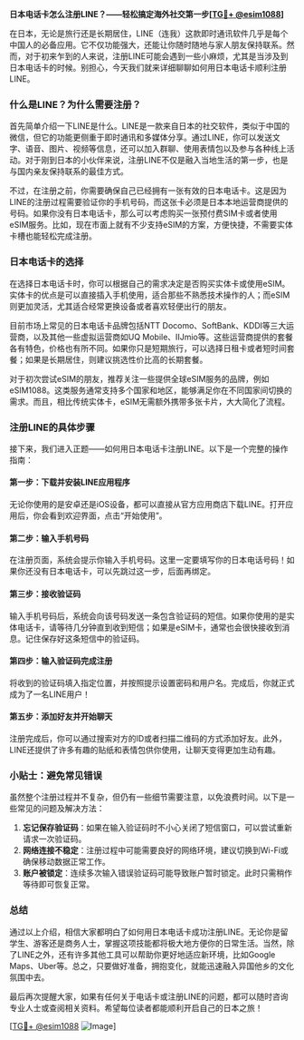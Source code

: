 **日本电话卡怎么注册LINE？——轻松搞定海外社交第一步[[TG💪+ @esim1088](https://t.me/s/esim1088)]**

在日本，无论是旅行还是长期居住，LINE（连我）这款即时通讯软件几乎是每个中国人的必备应用。它不仅功能强大，还能让你随时随地与家人朋友保持联系。然而，对于初来乍到的人来说，注册LINE可能会遇到一些小麻烦，尤其是当涉及到日本电话卡的时候。别担心，今天我们就来详细聊聊如何用日本电话卡顺利注册LINE。

### 什么是LINE？为什么需要注册？

首先简单介绍一下LINE是什么。LINE是一款来自日本的社交软件，类似于中国的微信，但它的功能更侧重于即时通讯和多媒体分享。通过LINE，你可以发送文字、语音、图片、视频等信息，还可以加入群聊、使用表情包以及参与各种线上活动。对于刚到日本的小伙伴来说，注册LINE不仅是融入当地生活的第一步，也是与国内亲友保持联系的最佳方式。

不过，在注册之前，你需要确保自己已经拥有一张有效的日本电话卡。这是因为LINE的注册过程需要验证你的手机号码，而这张卡必须是日本本地运营商提供的号码。如果你没有日本电话卡，那么可以考虑购买一张预付费SIM卡或者使用eSIM服务。比如，现在市面上就有不少支持eSIM的方案，方便快捷，不需要实体卡槽也能轻松完成注册。

### 日本电话卡的选择

在选择日本电话卡时，你可以根据自己的需求决定是否购买实体卡或使用eSIM。实体卡的优点是可以直接插入手机使用，适合那些不熟悉技术操作的人；而eSIM则更加灵活，尤其适合经常更换设备或者喜欢轻便出行的朋友。

目前市场上常见的日本电话卡品牌包括NTT Docomo、SoftBank、KDDI等三大运营商，以及其他一些虚拟运营商如UQ Mobile、IIJmio等。这些运营商提供的套餐各有特色，价格也有所不同。如果你只是短期旅行，可以选择日租卡或者短时间套餐；如果是长期居住，则建议挑选性价比高的长期套餐。

对于初次尝试eSIM的朋友，推荐关注一些提供全球eSIM服务的品牌，例如eSIM1088。这类服务通常支持多个国家和地区，能够满足你在不同国家间切换的需求。而且，相比传统实体卡，eSIM无需额外携带多张卡片，大大简化了流程。

### 注册LINE的具体步骤

接下来，我们进入正题——如何用日本电话卡注册LINE。以下是一个完整的操作指南：

#### 第一步：下载并安装LINE应用程序
无论你使用的是安卓还是iOS设备，都可以直接从官方应用商店下载LINE。打开应用后，你会看到欢迎界面，点击“开始使用”。

#### 第二步：输入手机号码
在注册页面，系统会提示你输入手机号码。这里一定要填写你的日本电话号码！如果你还没有日本电话卡，可以先跳过这一步，后面再绑定。

#### 第三步：接收验证码
输入手机号码后，系统会向该号码发送一条包含验证码的短信。如果你使用的是实体电话卡，请等待几分钟直到收到短信；如果是eSIM卡，通常也会很快接收到消息。记住保存好这条短信中的验证码。

#### 第四步：输入验证码完成注册
将收到的验证码填入指定位置，并按照提示设置密码和用户名。完成后，你就正式成为了一名LINE用户！

#### 第五步：添加好友并开始聊天
注册完成后，你可以通过搜索对方的ID或者扫描二维码的方式添加好友。此外，LINE还提供了许多有趣的贴纸和表情包供你使用，让聊天变得更加生动有趣。

### 小贴士：避免常见错误

虽然整个注册过程并不复杂，但仍有一些细节需要注意，以免浪费时间。以下是一些常见的问题及解决方法：

1. **忘记保存验证码**：如果在输入验证码时不小心关闭了短信窗口，可以尝试重新请求一次验证码。
2. **网络连接不稳定**：注册过程中可能需要良好的网络环境，建议切换到Wi-Fi或确保移动数据正常工作。
3. **账户被锁定**：连续多次输入错误验证码可能导致账户暂时锁定。此时只需稍作等待即可恢复正常。

### 总结

通过以上介绍，相信大家都明白了如何用日本电话卡成功注册LINE。无论你是留学生、游客还是商务人士，掌握这项技能都将极大地方便你的日常生活。当然，除了LINE之外，还有许多其他工具可以帮助你更好地适应新环境，比如Google Maps、Uber等。总之，只要做好准备，拥抱变化，就能迅速融入异国他乡的文化氛围中去。

最后再次提醒大家，如果有任何关于电话卡或注册LINE的问题，都可以随时咨询专业人士或查阅相关资料。希望每位读者都能顺利开启自己的日本之旅！

[[TG💪+ @esim1088](https://t.me/s/esim1088) ![Image](https://i.postimg.cc/4NQfJmqS/Snipaste-2025-05-13-00-14-12.png)]
